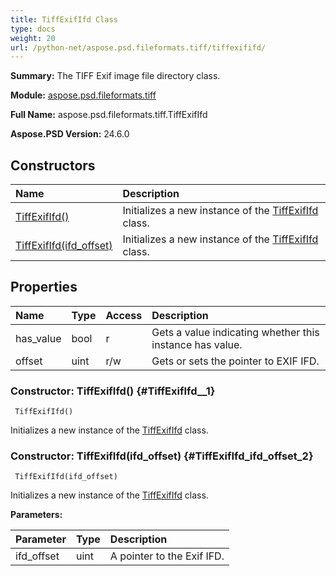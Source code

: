 ```yaml
---
title: TiffExifIfd Class
type: docs
weight: 20
url: /python-net/aspose.psd.fileformats.tiff/tiffexififd/
---
```


**Summary:** The TIFF Exif image file directory class.

**Module:** [aspose.psd.fileformats.tiff](/psd/python-net/aspose.psd.fileformats.tiff/)

**Full Name:** aspose.psd.fileformats.tiff.TiffExifIfd

**Aspose.PSD Version:** 24.6.0

## **Constructors**
| **Name** | **Description** |
| :- | :- |
| [TiffExifIfd()](#TiffExifIfd__1) | Initializes a new instance of the [TiffExifIfd](/psd/python-net/aspose.psd.fileformats.tiff/tiffexififd/) class. |
| [TiffExifIfd(ifd_offset)](#TiffExifIfd_ifd_offset_2) | Initializes a new instance of the [TiffExifIfd](/psd/python-net/aspose.psd.fileformats.tiff/tiffexififd/) class. |
## **Properties**
| **Name** | **Type** | **Access** | **Description** |
| :- | :- | :- | :- |
| has_value | bool | r | Gets a value indicating whether this instance has value. |
| offset | uint | r/w | Gets or sets the pointer to EXIF IFD. |


### Constructor: TiffExifIfd() {#TiffExifIfd__1}


```
 TiffExifIfd() 
```

Initializes a new instance of the [TiffExifIfd](/psd/python-net/aspose.psd.fileformats.tiff/tiffexififd/) class.

### Constructor: TiffExifIfd(ifd_offset) {#TiffExifIfd_ifd_offset_2}


```
 TiffExifIfd(ifd_offset) 
```

Initializes a new instance of the [TiffExifIfd](/psd/python-net/aspose.psd.fileformats.tiff/tiffexififd/) class.

**Parameters:**

| Parameter | Type | Description |
| :- | :- | :- |
| ifd_offset | uint | A pointer to the Exif IFD. |

